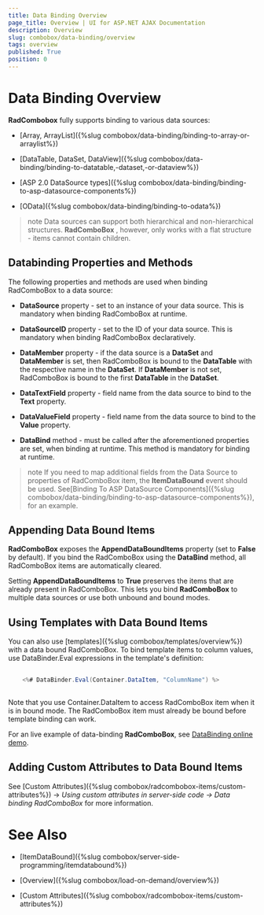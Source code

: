 ```yaml
---
title: Data Binding Overview
page_title: Overview | UI for ASP.NET AJAX Documentation
description: Overview
slug: combobox/data-binding/overview
tags: overview
published: True
position: 0
---
```


# Data Binding Overview



__RadCombobox__ fully supports binding to various data sources:

* [Array, ArrayList]({%slug combobox/data-binding/binding-to-array-or-arraylist%})

* [DataTable, DataSet, DataView]({%slug combobox/data-binding/binding-to-datatable,-dataset,-or-dataview%})

* [ASP 2.0 DataSource types]({%slug combobox/data-binding/binding-to-asp-datasource-components%})

* [OData]({%slug combobox/data-binding/binding-to-odata%})

>note Data sources can support both hierarchical and non-hierarchical structures. __RadComboBox__ , however, only works with a flat structure - items cannot contain children.
>


## Databinding Properties and Methods

The following properties and methods are used when binding RadComboBox to a data source:

* __DataSource__ property - set to an instance of your data source. This is mandatory when binding RadComboBox at runtime.

* __DataSourceID__ property - set to the ID of your data source. This is mandatory when binding RadComboBox declaratively.

* __DataMember__ property - if the data source is a __DataSet__ and __DataMember__ is set, then RadComboBox is bound to the __DataTable__ with the respective name in the __DataSet__. If __DataMember__ is not set, RadComboBox is bound to the first __DataTable__ in the __DataSet__.

* __DataTextField__ property - field name from the data source to bind to the __Text__ property.

* __DataValueField__ property - field name from the data source to bind to the __Value__ property.

* __DataBind__ method - must be called after the aforementioned properties are set, when binding at runtime. This method is mandatory for binding at runtime.

>note If you need to map additional fields from the Data Source to properties of RadComboBox item, the __ItemDataBound__ event should be used. See[Binding To ASP DataSource Components]({%slug combobox/data-binding/binding-to-asp-datasource-components%}), for an example.
>


## Appending Data Bound Items

__RadComboBox__ exposes the __AppendDataBoundItems__ property (set to __False__ by default). If you bind the RadComboBox using the __DataBind__ method, all RadComboBox items are automatically cleared.

Setting __AppendDataBoundItems__ to __True__ preserves the items that are already present in RadComboBox. This lets you bind __RadComboBox__ to multiple data sources or use both unbound and bound modes.

## Using Templates with Data Bound Items

You can also use [templates]({%slug combobox/templates/overview%}) with a data bound RadComboBox. To bind template items to column values, use DataBinder.Eval expressions in the template's definition:

````C#
	     
	<%# DataBinder.Eval(Container.DataItem, "ColumnName") %>
				
````



Note that you use Container.DataItem to access RadComboBox item when it is in bound mode. The RadComboBox item must already be bound before template binding can work.

For an live example of data-binding __RadComboBox__, see [DataBinding online demo](http://demos.telerik.com/aspnet-ajax/combobox/examples/populatingwithdata/entitydatasource/defaultcs.aspx).

## Adding Custom Attributes to Data Bound Items

See [Custom Attributes]({%slug combobox/radcombobox-items/custom-attributes%}) -> *Using custom attributes in server-side code -> Data binding RadComboBox* for more information.

# See Also

 * [ItemDataBound]({%slug combobox/server-side-programming/itemdatabound%})

 * [Overview]({%slug combobox/load-on-demand/overview%})

 * [Custom Attributes]({%slug combobox/radcombobox-items/custom-attributes%})

